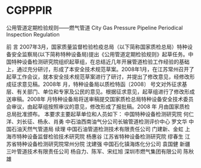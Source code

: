 # CGPPPIR
公用管道定期检验规则——燃气管道
City Gas Pressure Pipeline Periodical Inspection Regulation

前    言
2007年3月，国家质量监督检验检疫总局（以下简称国家质检总局）特种设备安全监察局(以下简称特种设备局)提出《公用管道定期检验规则》起草任务。中国特种设备检测研究院组织起草组，在总结近几年开展管道检验工作经验的基础上，通过充分研讨，形成了本安全技术规范草案。2008年1月，在江苏常州召开了起草工作会议，就本安全技术规范草案进行了研讨，并提出了修改意见，经修改形成征求意见稿。2008年  月，特种设备局以质检特函〔2008〕 号文对外征求基层、有关部门、单位和专家及公民的意见。根据征求意见，起草组进行了修改形成送审稿。2008年       月特种设备局将送审稿提交国家质检总局特种设备安全技术委员会审议，由起草组按照审议的意见，修改形成了报批稿。2008 年   月由国家质检总局批准颁布。
本要求主要起草单位和人员如下：
中国特种设备检测研究院                      何仁洋、刘长征、杨永、肖勇
中石油西南油气分公司长输管道检测评价中心    罗文华
中国石油天然气管道局                        续理
中国石油管道检测技术有限责任公司            门建新、金虹
上海市特种设备监督检验技术研究院            杨惠谷
江苏省特种设备检测研究院                    缪春生
江苏省特种设备检测研究院常州分院            沈建强
中国石化镇海炼化分公司                      袁国健
新疆三叶管道技术有限责任公司                杨自力、陈军、宋红旭
深圳市燃气集团有限公司                         陈秋雄
